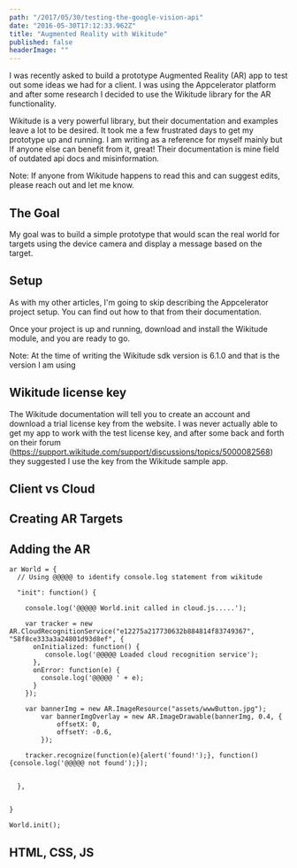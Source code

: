 ```yaml
---
path: "/2017/05/30/testing-the-google-vision-api"
date: "2016-05-30T17:12:33.962Z"
title: "Augmented Reality with Wikitude"
published: false
headerImage: ""
---
```


I was recently asked to build a prototype Augmented Reality (AR) app to test out some ideas we had for a client. I was using the Appcelerator platform and after some research I decided to use the Wikitude library for the AR functionality.

Wikitude is a very powerful library, but their documentation and examples leave a lot to be desired. It took me a few frustrated days to get my prototype up and running. I am writing as a reference for myself mainly but If anyone else can benefit from it, great! Their documentation is mine field of outdated api docs and misinformation.

Note: If anyone from Wikitude happens to read this and can suggest edits, please reach out and let me know.


## The Goal

My goal was to build a simple prototype that would scan the real world for targets using the device camera and display a message based on the target.

## Setup
As with my other articles, I'm going to skip describing the Appcelerator project setup. You can find out how to that from their documentation. 

Once your project is up and running, download and install the Wikitude module, and you are ready to go.

Note: At the time of writing the Wikitude sdk version is 6.1.0 and that is the version I am using

## Wikitude license key

The Wikitude documentation will tell you to create an account and download a trial license key from the website. I was never actually able to get my app to work with the test license key, and after some back and forth on their forum (https://support.wikitude.com/support/discussions/topics/5000082568) they suggested I use the key from the Wikitude sample app.


## Client vs Cloud


## Creating AR Targets


## Adding the AR

```
ar World = {
  // Using @@@@@ to identify console.log statement from wikitude

  "init": function() {
   
    console.log('@@@@@ World.init called in cloud.js.....');

    var tracker = new AR.CloudRecognitionService("e12275a217730632b884814f83749367", "58f8ce333a3a24801d93d8ef", {
      onInitialized: function() {
         console.log('@@@@@ Loaded cloud recognition service');
      },
      onError: function(e) {
        console.log('@@@@@ ' + e);
      }
    });

    var bannerImg = new AR.ImageResource("assets/wwwButton.jpg");
		var bannerImgOverlay = new AR.ImageDrawable(bannerImg, 0.4, {
			offsetX: 0,
			offsetY: -0.6,
		});

    tracker.recognize(function(e){alert('found!');}, function(){console.log('@@@@@ not found');}); 

  
  },


}

World.init();

```

## HTML, CSS, JS




